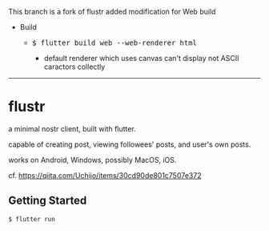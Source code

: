 This branch is a fork of flustr added modification for Web build  
- Build
  - <pre>$ flutter build web --web-renderer html</pre>
    - default renderer which uses canvas can't display not ASCII caractors collectly


---

# flustr

a minimal nostr client, built with flutter.

capable of creating post, viewing followees' posts, and user's own posts.

works on Android, Windows, possibly MacOS, iOS.

cf. https://qiita.com/Uchijo/items/30cd90de801c7507e372

## Getting Started

```shell-session
$ flutter run
```
